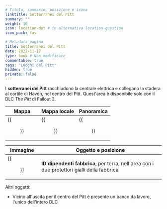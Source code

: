 ```yaml
---
# Titolo, sommario, posizione e icona
linktitle: Sotterranei del Pitt
summary: ""
weight: 10
icon: location-dot # in alternativa location-question
icon_pack: fas

# Metadata pagina
title: Sotterranei del Pitt
date: 2022-11-17
type: book # Non modificare
commentable: true
tags: "Luoghi del Pitt"
hidden: true
private: false 
---
```


<div class="fo3">

I **sotterranei del Pitt** racchiudono la centrale elettrica e collegano la stadera al cortile di Haven, nel centro del Pitt. Quest'area è disponibile solo con il DLC *The Pitt* di Fallout 3.

| Mappa | Mappa locale | Panoramica |
| ----- | ------------ | ---------- |
|  {{<figure src="fo3/The_Pitt_Underground_loc.webp">}}    | {{<figure src="fo3/Pitt_underground_loc_map.webp">}}            |    {{<figure src="fo3/The_Pitt_Underground.webp">}}       | 

| Immagine | Oggetto e posizione |
| -------- | ------------------- |
| {{<figure src="fo3/The_Pitt_Underground_Factory_worker_ID.webp">}}        | **ID dipendenti fabbrica**, per terra, nell'area con i due protettori gialli della fabbrica                    | 


Altri oggetti:
- Vicino all'uscita per il centro del Pitt è presente un banco da lavoro, l'unico dell'intero DLC

</div>
